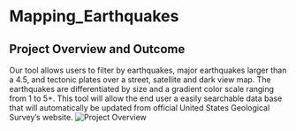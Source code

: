 # Mapping_Earthquakes

## Project Overview and Outcome
Our tool allows users to filter by earthquakes, major earthquakes larger than a 4.5, and tectonic plates over a street, satellite and dark view map. The earthquakes are differentiated by size and a gradient color scale ranging from 1 to 5+. This tool will allow the end user a easily searchable data base that will automatically be updated from official United States Geological Survey’s website.
 ![Project Overview](https://user-images.githubusercontent.com/100163289/172028970-747d2395-9bac-4d7b-8679-a5b9212133bd.png)
